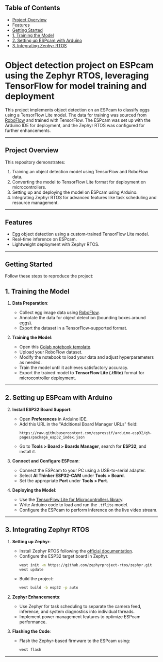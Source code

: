 ## Table of Contents

- [Project Overview](#project-overview)
- [Features](#features)
- [Getting Started](#getting-started)
- [1. Training the Model](#1-training-the-model)
- [2. Setting up ESPcam with Arduino](#2-setting-up-espcam-with-arduino)
- [3. Integrating Zephyr RTOS](#3-integrating-zephyr-rtos)
# Object detection project on ESPcam using the Zephyr RTOS, leveraging TensorFlow for model training and deployment

This project implements object detection on an ESPcam to classify eggs using a TensorFlow Lite model. The data for training was sourced from [RoboFlow](https://roboflow.com/) and trained with TensorFlow. The ESPcam was set up with the Arduino IDE for deployment, and the Zephyr RTOS was configured for further enhancements.

---

## Project Overview
This repository demonstrates:
1. Training an object detection model using TensorFlow and RoboFlow data.
2. Converting the model to TensorFlow Lite format for deployment on microcontrollers.
3. Setting up and deploying the model on ESPcam using Arduino.
4. Integrating Zephyr RTOS for advanced features like task scheduling and resource management.

---

## Features
- Egg object detection using a custom-trained TensorFlow Lite model.
- Real-time inference on ESPcam.
- Lightweight deployment with Zephyr RTOS.

---

## Getting Started
Follow these steps to reproduce the project:

## 1. Training the Model
1. **Data Preparation**:
   - Collect egg image data using [RoboFlow](https://roboflow.com/).
   - Annotate the data for object detection (bounding boxes around eggs).
   - Export the dataset in a TensorFlow-supported format.

2. **Training the Model**:
   - Open this [Colab notebook template](https://colab.research.google.com/drive/1M9F4ohgpPpvrXIE0vtuU9cfbFOHzXeUc).
   - Upload your RoboFlow dataset.
   - Modify the notebook to load your data and adjust hyperparameters as needed.
   - Train the model until it achieves satisfactory accuracy.
   - Export the trained model to **TensorFlow Lite (.tflite)** format for microcontroller deployment.

---

## 2. Setting up ESPcam with Arduino
2. **Install ESP32 Board Support**:
   - Open **Preferences** in Arduino IDE.
   - Add this URL in the "Additional Board Manager URLs" field:
     ```
     https://raw.githubusercontent.com/espressif/arduino-esp32/gh-pages/package_esp32_index.json
     ```
   - Go to **Tools > Board > Boards Manager**, search for **ESP32**, and install it.

3. **Connect and Configure ESPcam**:
   - Connect the ESPcam to your PC using a USB-to-serial adapter.
   - Select **AI Thinker ESP32-CAM** under **Tools > Board**.
   - Set the appropriate **Port** under **Tools > Port**.

4. **Deploying the Model**:
   - Use the [TensorFlow Lite for Microcontrollers library](https://github.com/tensorflow/tflite-micro).
   - Write Arduino code to load and run the `.tflite` model.
   - Configure the ESPcam to perform inference on the live video stream.

---

## 3. Integrating Zephyr RTOS
1. **Setting up Zephyr**:
   - Install Zephyr RTOS following the [official documentation](https://docs.zephyrproject.org/latest/getting_started/index.html).
   - Configure the ESP32 target board in Zephyr.
     ```bash
     west init -m https://github.com/zephyrproject-rtos/zephyr.git
     west update
     ```
   - Build the project:
     ```bash
     west build -b esp32 -p auto
     ```

2. **Zephyr Enhancements**:
   - Use Zephyr for task scheduling to separate the camera feed, inference, and system diagnostics into individual threads.
   - Implement power management features to optimize ESPcam performance.

3. **Flashing the Code**:
   - Flash the Zephyr-based firmware to the ESPcam using:
     ```bash
     west flash
     ```

---

